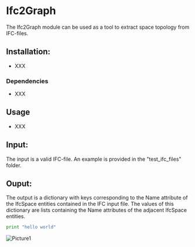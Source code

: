 # Ifc2Graph

The Ifc2Graph module can be used as a tool to extract space topology from IFC-files. 



## Installation:
- XXX


### Dependencies
- XXX


## Usage 
- XXX

## Input:
The input is a valid IFC-file. An example is provided in the "test_ifc_files" folder.

## Ouput:
The output is a dictionary with keys corresponding to the Name attribute of the IfcSpace entities contained in the IFC input file.
The values of this dictionary are lists containing the Name attributes of the adjacent IfcSpace entities.

```python
print "hello world"
```


![Picture1](https://user-images.githubusercontent.com/74002963/174340772-1586c62b-f7e6-4207-bc41-d9b27efc5131.png)
